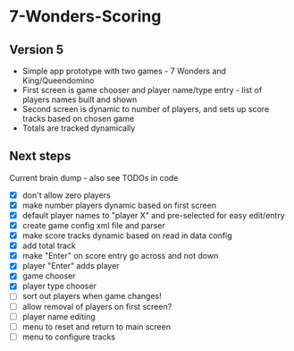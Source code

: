 # 7-Wonders-Scoring

## Version 5

* Simple app prototype with two games - 7 Wonders and King/Queendomino
* First screen is game chooser and player name/type entry - list of players names built and shown
* Second screen is dynamic to number of players, and sets up score tracks based on chosen game
* Totals are tracked dynamically

## Next steps
Current brain dump - also see TODOs in code

- [x] don't allow zero players
- [x] make number players dynamic based on first screen
- [x] default player names to "player X" and pre-selected for easy edit/entry
- [x] create game config xml file and parser
- [x] make score tracks dynamic based on read in data config
- [x] add total track
- [x] make "Enter" on score entry go across and not down
- [x] player "Enter" adds player
- [x] game chooser
- [x] player type chooser
- [ ] sort out players when game changes!
- [ ] allow removal of players on first screen?
- [ ] player name editing
- [ ] menu to reset and return to main screen
- [ ] menu to configure tracks
